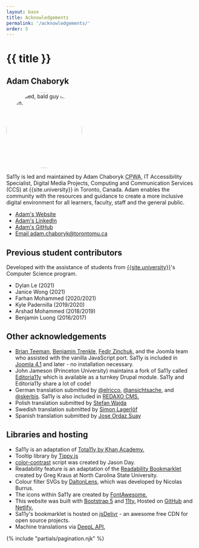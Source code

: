 ```yaml
---
layout: base
title: Acknowledgements
permalink: '/acknowledgements/'
order: 5
---
```


# {{ title }}

<div class="p-4 mb-4 bg-light rounded-3">
    <h2 class="h3">Adam Chaboryk</h2>
    <img src="/images/adam.webp" alt="Bearded, bald guy named Adam." class="img-fluid float-start p-3" width="200" style="border-radius:50%" />
    <p class="lead">Sa11y is led and maintained by Adam Chaboryk <abbr class="small" title="Certified Professional in Web Accessibility">CPWA</abbr>, IT Accessibility Specialist, Digital Media Projects, Computing and Communication Services (CCS) at {{site.university}} in Toronto, Canada. Adam enables the community with the resources and guidance to create a more inclusive digital environment for all learners, faculty, staff and the general public.</p>
    <ul class="list-unstyled social-list">
        <li><a href="https://chaboryk.xyz" class="btn btn-dark"><i class="bi bi-globe"></i><span class="sr-only">Adam's</span> Website</a>
        <li><a href="https://ca.linkedin.com/in/adamchaboryk" class="btn btn-dark"><i class="bi bi-linkedin"></i><span class="sr-only">Adam's</span> LinkedIn</a>
        <li><a href="https://github.com/adamchaboryk" class="btn btn-dark"><i class="bi bi-github"></i><span class="sr-only">Adam's</span> GitHub</a></li>
        <li><a class="btn btn-dark" href="mailto:adam.chaboryk@torontomu.ca"><i class="bi bi-mailbox"></i><span class="sr-only">Email</span> adam.chaboryk@torontomu.ca</a></li>
    </ul>
</div>


## Previous student contributors
Developed with the assistance of students from [{{site.university}}](https://www.torontomu.ca/cs/)'s Computer Science program.
- Dylan Le (2021)
- Janice Wong (2021)
- Farhan Mohammed (2020/2021)
- Kyle Padernilla (2019/2020)
- Arshad Mohammed (2018/2019)
- Benjamin Luong (2016/2017)

## Other acknowledgements
- [Brian Teeman,](https://github.com/brianteeman) [Benjamin Trenkle,](https://github.com/bembelimen) [Fedir Zinchuk,](https://github.com/Fedik) and the Joomla team who assisted with the vanilla JavaScript port. Sa11y is included in [Joomla 4.1](https://www.joomla.org/announcements/release-news/5855-joomla-4-1-0-stable-new-standards-in-accessible-website-design.html) and later - no installation necessary.
- John Jameson (Princeton University) maintains a fork of Sa11y called [Editoria11y](https://github.com/itmaybejj/editoria11y/) which is available as a turnkey Drupal module. Sa11y and Editoria11y share a lot of code!
- German translation submitted by [@elricco](https://github.com/elricco), [@ansichtsache](https://github.com/ansichtsache), and [@skerbis](https://github.com/skerbis). Sa11y is also included in [REDAXO CMS.](https://redaxo.org/)
- Polish translation submitted by [Stefan Wajda](https://github.com/zwiastunsw)
- Swedish translation submitted by [Simon Lagerlöf](https://github.com/smncd/)
- Spanish translation submitted by [Jose Ordaz Suay](https://github.com/JoseOrdaz)

## Libraries and hosting
- Sa11y is an adaptation of [Tota11y by Khan Academy.](https://github.com/Khan/tota11y)
- Tooltip library by [Tippy.js](https://github.com/atomiks/tippyjs)
- [color-contrast](https://github.com/jasonday/color-contrast) script was created by Jason Day.
- Readability feature is an adaptation of the [Readability Bookmarklet](https://accessibility.oit.ncsu.edu/it-accessibility-at-nc-state/developers/tools/readability-bookmarklet/) created by Greg Kraus at North Carolina State University.
- Colour filter SVGs by [DaltonLens,](https://daltonlens.org/) which was developed by Nicolas Burrus.
- The icons within Sa11y are created by [FontAwesome.](https://github.com/FortAwesome/Font-Awesome)
- This website was built with [Bootstrap 5](https://getbootstrap.com/) and [11ty.](https://www.11ty.dev/) Hosted on [GitHub](https://github.com/) and [Netlify.](https://www.netlify.com/)
- Sa11y's bookmarklet is hosted on [jsDelivr](https://www.jsdelivr.com) - an awesome free CDN for open source projects.
- Machine translations via [DeepL API.](https://www.deepl.com/)

{% include "partials/pagination.njk" %}